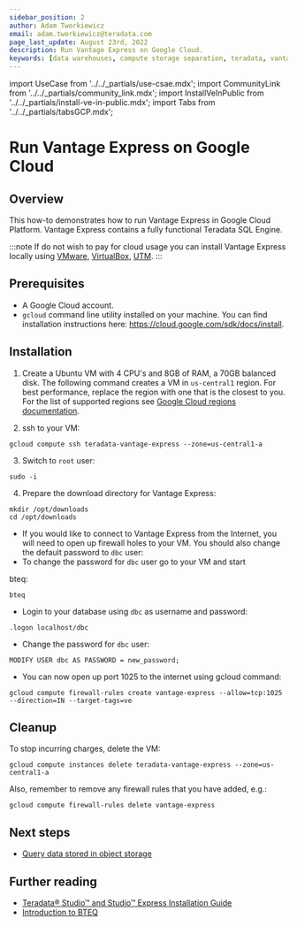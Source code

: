 ```yaml
---
sidebar_position: 2
author: Adam Tworkiewicz
email: adam.tworkiewicz@teradata.com
page_last_update: August 23rd, 2022
description: Run Vantage Express on Google Cloud.
keywords: [data warehouses, compute storage separation, teradata, vantage, cloud data platform, object storage, business intelligence, enterprise analytics]
---
```


import UseCase from '../../_partials/use-csae.mdx';
import CommunityLink from '../../_partials/community_link.mdx';
import InstallVeInPublic from '../../_partials/install-ve-in-public.mdx';
import Tabs from '../../_partials/tabsGCP.mdx';

# Run Vantage Express on Google Cloud

<UseCase />

## Overview

This how-to demonstrates how to run Vantage Express in Google Cloud Platform. Vantage Express contains a fully functional Teradata SQL Engine.

:::note
If do not wish to pay for cloud usage you can install Vantage Express locally using [VMware](../on-your-local/getting-started-vmware.md), [VirtualBox](../on-your-local/getting-started-vbox.md), [UTM](../on-your-local/getting-started-utm.md).
:::

## Prerequisites

* A Google Cloud account.
* `gcloud` command line utility installed on your machine. You can find installation instructions here: https://cloud.google.com/sdk/docs/install.

## Installation
1. Create a Ubuntu VM with 4 CPU's and 8GB of RAM, a 70GB balanced disk. The following command creates a VM in `us-central1` region. For best performance, replace the  region with one that is the closest to you. For the list of supported regions see [Google Cloud regions documentation](https://cloud.google.com/compute/docs/regions-zones).

<Tabs />


2. ssh to your VM:
```
gcloud compute ssh teradata-vantage-express --zone=us-central1-a
```
3. Switch to `root` user:
```
sudo -i
```
4. Prepare the download directory for Vantage Express:
```
mkdir /opt/downloads
cd /opt/downloads
```

<InstallVeInPublic />

* If you would like to connect to Vantage Express from the Internet, you will need to open up firewall holes to your VM. You should also change the default password to `dbc` user:
* To change the password for `dbc` user go to your VM and start 

bteq:

```
bteq
```

* Login to your database using `dbc` as username and password:
```
.logon localhost/dbc
```
* Change the password for `dbc` user:
```
MODIFY USER dbc AS PASSWORD = new_password;
```

* You can now open up port 1025 to the internet using gcloud command:
```
gcloud compute firewall-rules create vantage-express --allow=tcp:1025 --direction=IN --target-tags=ve
```

## Cleanup

To stop incurring charges, delete the VM:
```
gcloud compute instances delete teradata-vantage-express --zone=us-central1-a
```

Also, remember to remove any firewall rules that you have added, e.g.:
```
gcloud compute firewall-rules delete vantage-express
```

## Next steps
* [Query data stored in object storage](../../manage-data/nos.md)

## Further reading
* [Teradata® Studio™ and Studio™ Express Installation Guide](https://docs.teradata.com/r/Teradata-StudioTM-and-StudioTM-Express-Installation-Guide-17.20)
* [Introduction to BTEQ](https://docs.teradata.com/r/jmAxXLdiDu6NiyjT6hhk7g/root)

<CommunityLink/>
